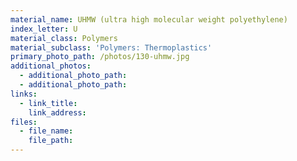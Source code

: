```yaml
---
material_name: UHMW (ultra high molecular weight polyethylene)
index_letter: U
material_class: Polymers
material_subclass: 'Polymers: Thermoplastics'
primary_photo_path: /photos/130-uhmw.jpg
additional_photos:
  - additional_photo_path:
  - additional_photo_path:
links:
  - link_title:
    link_address:
files:
  - file_name:
    file_path:
---
```



